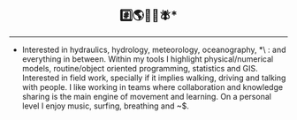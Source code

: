 ## <div align='center'> #️⃣🌎🌊🌀🪰* </div>

---

* Interested in hydraulics, hydrology, meteorology, oceanography, *\ : and everything in between. Within my tools I highlight physical/numerical models, routine/object oriented programming, statistics and GIS. Interested in field work, specially if it implies walking, driving and talking with people. I like working in teams where collaboration and knowledge sharing is the main engine of movement and learning. On a personal level I enjoy music, surfing, breathing and ~$.

<!---
Profesional de la ingeniería y ciencias, interesado en resolver problemas asociados a la sustentabilidad de los sistemas naturales. En general me interesa el ciclo hidrológico, donde destaco disciplinas como la hidrología, hidráulica, meteorología, oceanografía, y limnología. Para analizar y estudiar problemas en estas temáticas utilizo herramientas de modelamiento matemático, estadística, programación orientada a rutinas/objetos y tecnicas propias de sistemas de información geográfica (SIG). Me interesa el trabajo de campo para levantar información e instalar instrumentos de terreno. Laboralmente me interesa el trabajo en equipos donde la colaboración e intercambio de conocimientos sea el principal motor de movimiento y aprendizaje. Personalmente disfruto de la musica, el surf, la lectura, el cine y las hamacas. 


lgvivanco96/lgvivanco96 is a ✨ special ✨ repository because its `README.md` (this file) appears on your GitHub profile.
You can click the Preview link to take a look at your changes.
--->
